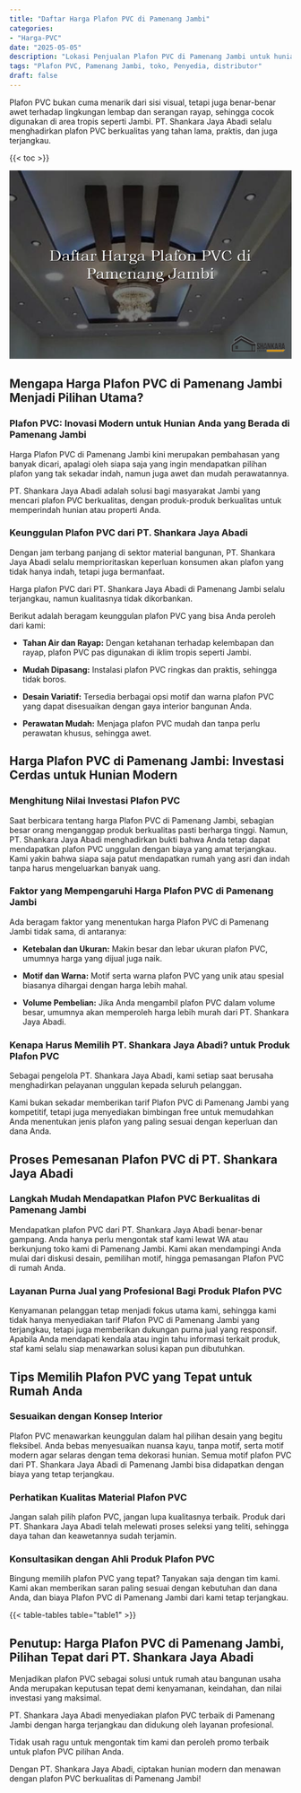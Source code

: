 ```yaml
---
title: "Daftar Harga Plafon PVC di Pamenang Jambi"
categories: 
- "Harga-PVC"
date: "2025-05-05"
description: "Lokasi Penjualan Plafon PVC di Pamenang Jambi untuk hunian, office, dan toko. Material terbaik, pilihan motif, variasi warna elegan, dengan layanan pemasangan ditangani oleh teknisi ahli dan garansi resmi!|Layanan penjualan Plafon PVC di Pamenang Jambi bagi keperluan tempat tinggal, perkantoran, maupun toko, dengan panel berkualitas dan penempatan oleh tim berpengalaman serta kepastian resmi.|Pilihan Plafon PVC di Pamenang Jambi yang terbukti bagi rumah, office, serta gerai, dengan material berkualitas dan penempatan dikerjakan oleh tenaga ahli ahli serta jaminan resmi.|Penyediaan Plafon PVC di Pamenang Jambi bagi hunian, kantor, serta gerai, dengan produk berkualitas dan pemasangan ditangani oleh teknisi profesional, disertai dengan garansi resmi.}"
tags: "Plafon PVC, Pamenang Jambi, toko, Penyedia, distributor"
draft: false
---
```


Plafon PVC bukan cuma menarik dari sisi visual, tetapi juga benar-benar awet terhadap lingkungan lembap dan serangan rayap, sehingga cocok digunakan di area tropis seperti Jambi. PT. Shankara Jaya Abadi selalu menghadirkan plafon PVC berkualitas yang tahan lama, praktis, dan juga terjangkau.

{{< toc >}}

![Daftar Harga Plafon PVC di Pamenang Jambi](/images/Harga-PVC/Daftar-Harga-Plafon-PVC-di-Pamenang-Jambi.png)


## Mengapa Harga Plafon PVC di Pamenang Jambi Menjadi Pilihan Utama?

### Plafon PVC: Inovasi Modern untuk Hunian Anda yang Berada di Pamenang Jambi

Harga Plafon PVC di Pamenang Jambi kini merupakan pembahasan yang banyak dicari, apalagi oleh siapa saja yang ingin mendapatkan pilihan plafon yang tak sekadar indah, namun juga awet dan mudah perawatannya.

PT. Shankara Jaya Abadi adalah solusi bagi masyarakat Jambi yang mencari plafon PVC berkualitas, dengan produk-produk berkualitas untuk memperindah hunian atau properti Anda.

### Keunggulan Plafon PVC dari PT. Shankara Jaya Abadi

Dengan jam terbang panjang di sektor material bangunan, PT. Shankara Jaya Abadi selalu memprioritaskan keperluan konsumen akan plafon yang tidak hanya indah, tetapi juga bermanfaat.

Harga plafon PVC dari PT. Shankara Jaya Abadi di Pamenang Jambi selalu terjangkau, namun kualitasnya tidak dikorbankan.

Berikut adalah beragam keunggulan plafon PVC yang bisa Anda peroleh dari kami:

- **Tahan Air dan Rayap:** Dengan ketahanan terhadap kelembapan dan rayap, plafon PVC pas digunakan di iklim tropis seperti Jambi.

- **Mudah Dipasang:** Instalasi plafon PVC ringkas dan praktis, sehingga tidak boros.

- **Desain Variatif:** Tersedia berbagai opsi motif dan warna plafon PVC yang dapat disesuaikan dengan gaya interior bangunan Anda.

- **Perawatan Mudah:** Menjaga plafon PVC mudah dan tanpa perlu perawatan khusus, sehingga awet.

## Harga Plafon PVC di Pamenang Jambi: Investasi Cerdas untuk Hunian Modern

### Menghitung Nilai Investasi Plafon PVC

Saat berbicara tentang harga Plafon PVC di Pamenang Jambi, sebagian besar orang menganggap produk berkualitas pasti berharga tinggi. Namun, PT. Shankara Jaya Abadi menghadirkan bukti bahwa Anda tetap dapat mendapatkan plafon PVC unggulan dengan biaya yang amat terjangkau. Kami yakin bahwa siapa saja patut mendapatkan rumah yang asri dan indah tanpa harus mengeluarkan banyak uang.

### Faktor yang Mempengaruhi Harga Plafon PVC di Pamenang Jambi

Ada beragam faktor yang menentukan harga Plafon PVC di Pamenang Jambi tidak sama, di antaranya:

- **Ketebalan dan Ukuran:** Makin besar dan lebar ukuran plafon PVC, umumnya harga yang dijual juga naik.

- **Motif dan Warna:** Motif serta warna plafon PVC yang unik atau spesial biasanya dihargai dengan harga lebih mahal.

- **Volume Pembelian:** Jika Anda mengambil plafon PVC dalam volume besar, umumnya akan memperoleh harga lebih murah dari PT. Shankara Jaya Abadi.

### Kenapa Harus Memilih PT. Shankara Jaya Abadi? untuk Produk Plafon PVC

Sebagai pengelola PT. Shankara Jaya Abadi, kami setiap saat berusaha menghadirkan pelayanan unggulan kepada seluruh pelanggan.

Kami bukan sekadar memberikan tarif Plafon PVC di Pamenang Jambi yang kompetitif, tetapi juga menyediakan bimbingan free untuk memudahkan Anda menentukan jenis plafon yang paling sesuai dengan keperluan dan dana Anda.

## Proses Pemesanan Plafon PVC di PT. Shankara Jaya Abadi

### Langkah Mudah Mendapatkan Plafon PVC Berkualitas di Pamenang Jambi

Mendapatkan plafon PVC dari PT. Shankara Jaya Abadi benar-benar gampang. Anda hanya perlu mengontak staf kami lewat WA atau berkunjung toko kami di Pamenang Jambi. Kami akan mendampingi Anda mulai dari diskusi desain, pemilihan motif, hingga pemasangan Plafon PVC di rumah Anda.

### Layanan Purna Jual yang Profesional Bagi Produk Plafon PVC

Kenyamanan pelanggan tetap menjadi fokus utama kami, sehingga kami tidak hanya menyediakan tarif Plafon PVC di Pamenang Jambi yang terjangkau, tetapi juga memberikan dukungan purna jual yang responsif. Apabila Anda mendapati kendala atau ingin tahu informasi terkait produk, staf kami selalu siap menawarkan solusi kapan pun dibutuhkan.

## Tips Memilih Plafon PVC yang Tepat untuk Rumah Anda

### Sesuaikan dengan Konsep Interior

Plafon PVC menawarkan keunggulan dalam hal pilihan desain yang begitu fleksibel. Anda bebas menyesuaikan nuansa kayu, tanpa motif, serta motif modern agar selaras dengan tema dekorasi hunian. Semua motif plafon PVC dari PT. Shankara Jaya Abadi di Pamenang Jambi bisa didapatkan dengan biaya yang tetap terjangkau.

### Perhatikan Kualitas Material Plafon PVC

Jangan salah pilih plafon PVC, jangan lupa kualitasnya terbaik. Produk dari PT. Shankara Jaya Abadi telah melewati proses seleksi yang teliti, sehingga daya tahan dan keawetannya sudah terjamin.

### Konsultasikan dengan Ahli Produk Plafon PVC

Bingung memilih plafon PVC yang tepat? Tanyakan saja dengan tim kami. Kami akan memberikan saran paling sesuai dengan kebutuhan dan dana Anda, dan biaya Plafon PVC di Pamenang Jambi dari kami tetap terjangkau.

{{< table-tables table="table1" >}}

## Penutup: Harga Plafon PVC di Pamenang Jambi, Pilihan Tepat dari PT. Shankara Jaya Abadi

Menjadikan plafon PVC sebagai solusi untuk rumah atau bangunan usaha Anda merupakan keputusan tepat demi kenyamanan, keindahan, dan nilai investasi yang maksimal.

PT. Shankara Jaya Abadi menyediakan plafon PVC terbaik di Pamenang Jambi dengan harga terjangkau dan didukung oleh layanan profesional.

Tidak usah ragu untuk mengontak tim kami dan peroleh promo terbaik untuk plafon PVC pilihan Anda.

Dengan PT. Shankara Jaya Abadi, ciptakan hunian modern dan menawan dengan plafon PVC berkualitas di Pamenang Jambi!